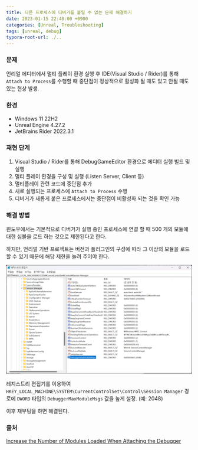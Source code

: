 ```yaml
---
title: 다른 프로세스에 디버거를 붙일 수 없는 문제 해결하기
date: 2023-01-15 22:40:00 +0900
categories: [Unreal, Troubleshooting]
tags: [unreal, debug]
typora-root-url: ./..
---
```


### 문제

언리얼 에디터에서 멀티 플레이 환경 실행 후 IDE(Visual Studio / Rider)를 통해 `Attach to Process`를 수행할 때 중단점이 정상적으로 활성화 될 때도 있고 안될 때도 있는 현상 발생.



### 환경

- Windows 11 22H2
- Unreal Engine 4.27.2
- JetBrains Rider 2022.3.1



### 재현 단계

1. Visual Studio / Rider를 통해 DebugGameEditor 환경으로 에디터 실행 빌드 및 실행
2. 멀티 플레이 환경을 구성 및 실행 (Listen Server, Client 등)
3. 멀티플레이 관련 코드에 중단점 추가
4. 새로 실행되는 프로세스에 `Attach to Process` 수행
5. 디버거가 새롭게 붙은 프로세스에서는 중단점이 비활성화 되는 것을 확인 가능



### 해결 방법

윈도우에서는 기본적으로 디버거가 실행 중인 프로세스에 연결 할 때 500 개의 모듈에 대한 심볼을 로드 하는 것으로 제한된다고 한다. 

하지만, 언리얼 기반 프로젝트는 버전과 플러그인의 구성에 따라 그 이상의 모듈을 로드 할 수 있기 때문에 해당 제한을 늘려 주어야 한다.

![add-registry-key](/assets/images/2023-01-15-troubleshooting-cannot-attach-debugger-to-other-process/add-registry-key.png)

레지스트리 편집기를 이용하여 `HKEY_LOCAL_MACHINE\SYSTEM\CurrentControlSet\Control\Session Manager`  경로에 `DWORD` 타입의 `DebuggerMaxModuleMsgs` 값을 높게 설정. (예: 2048)



이후 재부팅을 하면 해결된다.



### 출처

[Increase the Number of Modules Loaded When Attaching the Debugger](https://forums.unrealengine.com/t/increase-the-number-of-modules-loaded-when-attaching-the-debugger/661624)
